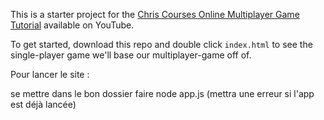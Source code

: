 This is a starter project for the [Chris Courses Online Multiplayer Game Tutorial](https://www.youtube.com/watch?v=Wcvqnx14cZA) available on YouTube.

To get started, download this repo and double click `index.html` to see the single-player game we'll base our multiplayer-game off of.

Pour lancer le site :

se mettre dans le bon dossier
faire node app.js (mettra une erreur si l'app est déjà lancée)